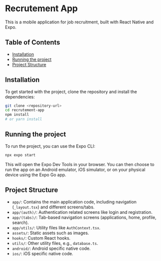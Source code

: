 # Recrutement App

This is a mobile application for job recruitment, built with React Native and Expo.

## Table of Contents

- [Installation](#installation)
- [Running the project](#running-the-project)
- [Project Structure](#project-structure)

## Installation

To get started with the project, clone the repository and install the dependencies:

```bash
git clone <repository-url>
cd recrutement-app
npm install
# or yarn install
```

## Running the project

To run the project, you can use the Expo CLI:

```bash
npx expo start
```

This will open the Expo Dev Tools in your browser. You can then choose to run the app on an Android emulator, iOS simulator, or on your physical device using the Expo Go app.

## Project Structure

- `app/`: Contains the main application code, including navigation (`_layout.tsx`) and different screens/tabs.
- `app/(auth)/`: Authentication related screens like login and registration.
- `app/(tabs)/`: Tab-based navigation screens (applications, home, profile, search).
- `app/utils/`: Utility files like `AuthContext.tsx`.
- `assets/`: Static assets such as images.
- `hooks/`: Custom React hooks.
- `utils/`: Other utility files, e.g., `database.ts`.
- `android/`: Android specific native code.
- `ios/`: iOS specific native code.
